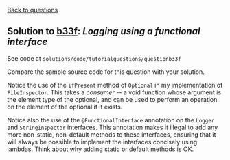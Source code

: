 [Back to questions](../README.md)

## Solution to [b33f](../questions/b33f.md): *Logging using a functional interface*

See code at `solutions/code/tutorialquestions/questionb33f`

Compare the sample source code for this question with your solution.

Notice the use of the `ifPresent` method of `Optional` in my implementation of `FileInspector`.  This takes a *consumer* -- a void function whose argument is the element type of the optional, and can be used to perform an operation on the element of the optional if it exists.

Notice also the use of the `@FunctionalInterface` annotation on the `Logger` and `StringInspector` interfaces.  This annotation makes it illegal to add any more non-static, non-default methods to these interfaces, ensuring that it will always be possible to implement the interfaces concisely using lambdas.  Think about why adding static or default methods is OK.